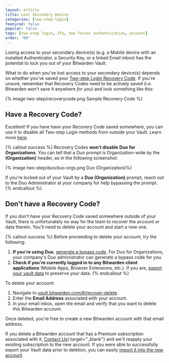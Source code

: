 ```yaml
---
layout: article
title: Lost Secondary Device
categories: [two-step-login]
featured: false
popular: false
tags: [two-step login, 2fa, two factor authentication, account]
order: "09"
---
```


Losing access to your secondary device(s) (e.g. a Mobile device with an installed Authenticator, a Security Key, or a linked Email inbox) has the potential to lock you out of your Bitwarden Vault.

What to do when you've lost access to your secondary device(s) depends on whether you've saved your [Two-step Login Recovery Code]({{site.baseurl}}/two-step-recovery-code/). If you're unsure, remember that Recovery Codes need to be actively saved (i.e. Bitwarden won't save it anywhere *for you*) and look something like this:

{% image two-step/recoverycode.png Sample Recovery Code %}

## Have a Recovery Code?

Excellent! If you have have your Recovery Code saved somewhere, you can use it to disable all Two-step Login methods from outside your Vault. Learn more [here]({{site.baseurl}}/two-step-recovery-code/#use-your-recovery-code).

{% callout success %}
Recovery Codes **won't disable Duo for Organizations**. You can tell that a Duo prompt is Organization-wide by the **(Organization)** header, as in the following screenshot:

{% image two-step/duo/duo-orgs.png Duo (Organization)%}

If you're locked out of your Vault by a **Duo (Organization)** prompt, reach out to the Duo Administrator at your company for help bypassing the prompt.
{% endcallout %}

## Don't have a Recovery Code?

If you don't have your Recovery Code saved somewhere outside of your Vault, there is unfortunately no way for the team to recover the account or data therein. You'll need to delete your account and start a new one.

{% callout success %}
Before proceeding to delete your account, try the following:

1. **If you're using Duo**, [generate a bypass code](https://duo.com/docs/administration-users#generating-a-bypass-code). For Duo for Organizations, your company's Duo administrator can generate a bypass code for you.
2. **Check if you're currently logged in to any Bitwarden client applications** (Mobile Apps, Browser Extensions, etc.). If you are, [export your vault data]({{site.baseurl}}/export-your-data/) to preserve your data.
{% endcallout %}

To delete your account:

1. Navigate to [vault.bitwarden.com/#/recover-delete](https://vault.bitwarden.com/#/recover-delete).
2. Enter the **Email Address** associated with your account.
3. In your email inbox, open the email and verify that you want to delete this Bitwarden account.

Once deleted, you're free to create a new Bitwarden account with that email address.

If you delete a Bitwarden account that has a Premium subscription associated with it, [Contact Us](https://bitwarden.com/contact/){:target="\_blank"} and we'll reapply your existing subscription to the new account. If you were able to successfully export your Vault data prior to deletion, you can easily [import it into the new account]({{site.baseurl}}/import-data/).
